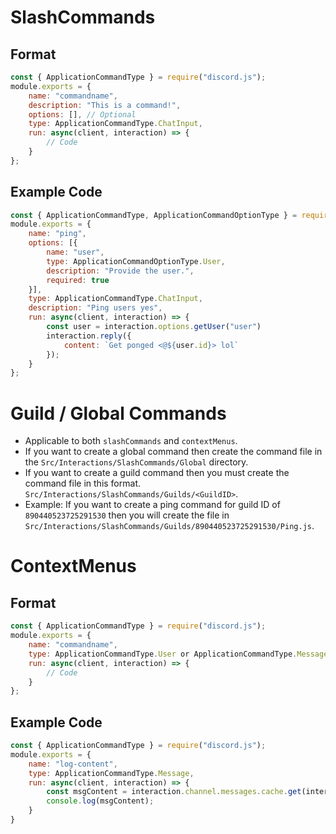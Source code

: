 # SlashCommands
## Format
```js
const { ApplicationCommandType } = require("discord.js");
module.exports = {
    name: "commandname",
    description: "This is a command!",
    options: [], // Optional
    type: ApplicationCommandType.ChatInput,
    run: async(client, interaction) => {
        // Code
    }
};
```
## Example Code
```js
const { ApplicationCommandType, ApplicationCommandOptionType } = require("discord.js");
module.exports = {
    name: "ping",
    options: [{
        name: "user",
        type: ApplicationCommandOptionType.User,
        description: "Provide the user.",
        required: true
    }],
    type: ApplicationCommandType.ChatInput,
    description: "Ping users yes",
    run: async(client, interaction) => {
        const user = interaction.options.getUser("user")
        interaction.reply({
            content: `Get ponged <@${user.id}> lol`
        });
    }
};
```

# Guild / Global Commands
* Applicable to both `slashCommands` and `contextMenus`.
* If you want to create a global command then create the command file in the `Src/Interactions/SlashCommands/Global` directory.
* If you want to create a guild command then you must create the command file in this format. `Src/Interactions/SlashCommands/Guilds/<GuildID>`.
* Example: If you want to create a ping command for guild ID of `890440523725291530` then you will create the file in `Src/Interactions/SlashCommands/Guilds/890440523725291530/Ping.js`.

# ContextMenus
## Format
```js
const { ApplicationCommandType } = require("discord.js");
module.exports = {
    name: "commandname",
    type: ApplicationCommandType.User or ApplicationCommandType.Message, // Use only one of them.
    run: async(client, interaction) => {
        // Code
    }
};
```
## Example Code
```js
const { ApplicationCommandType } = require("discord.js");
module.exports = {
    name: "log-content",
    type: ApplicationCommandType.Message,
    run: async(client, interaction) => {
        const msgContent = interaction.channel.messages.cache.get(interaction.targetId ?? await interaction.channel.messages.fetch(interaction.targetId);
        console.log(msgContent);
    }
}
```